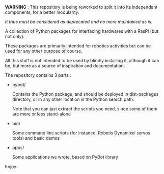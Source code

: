 **WARNING** : This repository is being reworked to split it into its independant components, for a better modularity. 

*It thus must be considered as deprecated and no more maintained as is.*

A collection of Python packages for interfacing hardwares with a RasPi (but not
only).

These packages are primarily intended for robotics activities but can be used
for any other purpose of course. 

All this stuff is not intended to be used by blindly installing it, although
it can be, but more as a source of inspiration and documentation.

The repository contains 3 parts :
- pybot/ 

    Contains the Python package, and should be deployed in dist-packages
    directory, or in any other location in the Python search path. 

    Note that you can just extract the scripts you need, since some of them
    are more or less stand-alone

- bin/
    
    Some command line scripts (for instance, Robotis Dynamixel servos tools) 
    and basic demos

- apps/
    
    Some applications we wrote, based on PyBot library


Enjoy.
